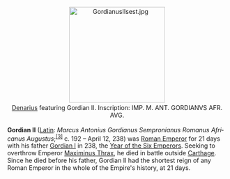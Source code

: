 <div class="photo" colspan="2" style="text-align: center; margin: 25px 0 10px;"><a class="image" href="https://en.wikipedia.org/wiki/File:GordianusIIsest.jpg"><img alt="GordianusIIsest.jpg" data-file-height="299" data-file-width="299" decoding="async" height="220" src="https://upload.wikimedia.org/wikipedia/commons/thumb/c/c7/GordianusIIsest.jpg/220px-GordianusIIsest.jpg" srcset="https://upload.wikimedia.org/wikipedia/commons/c/c7/GordianusIIsest.jpg 1.5x" width="220"/></a><div style="line-height:normal;padding-bottom:0.2em;padding-top:0.2em;"><a href="https://en.wikipedia.org/wiki/Denarius" title="Denarius">Denarius</a> featuring Gordian II. Inscription: IMP. M. ANT. GORDIANVS AFR. AVG.</div></div>

[comment]: # 'breakpoint'
<p><b>Gordian II</b> (<a class="mw-redirect" href="https://en.wikipedia.org/wiki/Latin_language" title="Latin language">Latin</a>: <i lang="la">Marcus Antonius Gordianus Sempronianus Romanus Africanus Augustus</i>;<sup class="reference" id="cite_ref-3"><a href="#cite_note-3">[3]</a></sup> c. 192 – April 12, 238) was <a class="mw-redirect" href="https://en.wikipedia.org/wiki/Roman_Emperor" title="Roman Emperor">Roman Emperor</a> for 21 days with his father <a href="https://en.wikipedia.org/wiki/Gordian_I" title="Gordian I">Gordian I</a> in 238, the <a href="https://en.wikipedia.org/wiki/Year_of_the_Six_Emperors" title="Year of the Six Emperors">Year of the Six Emperors</a>. Seeking to overthrow Emperor <a href="https://en.wikipedia.org/wiki/Maximinus_Thrax" title="Maximinus Thrax">Maximinus Thrax</a>, he died in battle outside <a href="https://en.wikipedia.org/wiki/Carthage" title="Carthage">Carthage</a>. Since he died before his father, Gordian II had the shortest reign of any Roman Emperor in the whole of the Empire's history, at 21 days.
</p>